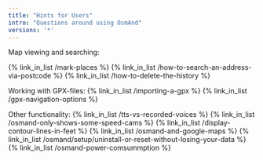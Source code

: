 ```yaml
---
title: "Hints for Users"
intro: "Questions around using OsmAnd"
versions: '*'
---
```


Map viewing and searching:

{% link_in_list /mark-places %}
{% link_in_list /how-to-search-an-address-via-postcode %}
{% link_in_list /how-to-delete-the-history %}

Working with GPX-files:
{% link_in_list /importing-a-gpx %}
{% link_in_list /gpx-navigation-options %}

Other functionality:
{% link_in_list /tts-vs-recorded-voices %}
{% link_in_list /osmand-only-shows-some-speed-cams %}
{% link_in_list /display-contour-lines-in-feet %}
{% link_in_list /osmand-and-google-maps %}
{% link_in_list /osmand/setup/uninstall-or-reset-without-losing-your-data %}
{% link_in_list /osmand-power-comsummption %}
